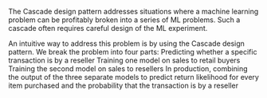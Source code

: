 The Cascade design pattern addresses situations where a machine learning problem can be profitably broken into a series of ML problems. Such a cascade often requires careful design of the ML experiment. 

An intuitive way to address this problem is by using the Cascade design pattern. We break the problem into four parts: Predicting whether a specific transaction is by a reseller Training one model on sales to retail buyers Training the second model on sales to resellers In production, combining the output of the three separate models to predict return likelihood for every item purchased and the probability that the transaction is by a reseller 

